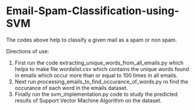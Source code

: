 # Email-Spam-Classification-using-SVM

The codes above help to classify a given mail as a spam or non spam.

Directions of use:
1. First run the code extracting_unique_words_from_all_emails.py which helps to make file wordslist.csv which contains the unique words found in emails which occur more than or equal to 100 times in all emails.
2. Next run processing_emails_to_find_occurance_of_words.py ro find the occurance of each word in the emails dataset.
3. Finally run the svm_implementation.py code to study the predicted results of Support Vector Machine Algorithm on the dataset.
